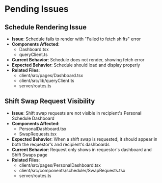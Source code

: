 
# Pending Issues

## Schedule Rendering Issue
- **Issue**: Schedule fails to render with "Failed to fetch shifts" error
- **Components Affected**: 
  - Dashboard.tsx
  - queryClient.ts
- **Current Behavior**: Schedule does not render, showing fetch error
- **Expected Behavior**: Schedule should load and display properly
- **Related Files**:
  - client/src/pages/Dashboard.tsx
  - client/src/lib/queryClient.ts
  - server/routes.ts

## Shift Swap Request Visibility
- **Issue**: Shift swap requests are not visible in recipient's Personal Schedule Dashboard
- **Components Affected**: 
  - PersonalDashboard.tsx
  - SwapRequests.tsx
- **Expected Behavior**: When a shift swap is requested, it should appear in both the requestor's and recipient's dashboards
- **Current Behavior**: Request only shows in requestor's dashboard and Shift Swaps page
- **Related Files**:
  - client/src/pages/PersonalDashboard.tsx
  - client/src/components/scheduler/SwapRequests.tsx
  - server/routes.ts
